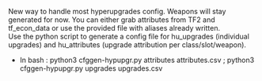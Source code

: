 New way to handle most hyperupgrades config. Weapons will stay generated for now. You can either grab attributes from TF2 and tf_econ_data or use the provided file with aliases already written. \
Use the python script to generate a config file for hu_upgrades (individual upgrades) and hu_attributes (upgrade attribution per class/slot/weapon).
- In bash : python3 cfggen-hypupgr.py attributes attributes.csv ; python3 cfggen-hypupgr.py upgrades upgrades.csv
